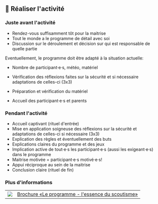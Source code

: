 🚀 Réaliser l'activité
----------------------

### Juste avant l'activité

*   Rendez-vous suffisamment tôt pour la maitrise
*   Tout le monde a le programme de détail avec soi
*   Discussion sur le déroulement et décision sur qui est responsable de quelle partie

Eventuellement, le programme doit être adapté à la situation actuelle:

*   Nombre de participant·e·s, météo, matériel
*   Vérification des réflexions faites sur la sécurité et si nécessaire adaptations de celles-ci (3x3)
*   Préparation et vérification du matériel

*   Accueil des participant·e·s et parents

### Pendant l'activité

*   Accueil captivant (rituel d'entrée)
*   Mise en application soigneuse des réflexions sur la sécurité et adaptations de celles-ci si nécessaire (3x3)
*   Explication des règles et éventuellement des buts
*   Explications claires du programme et des jeux
*   Implication active de tout·e·s les participant·e·s (aussi les exigeant·e·s) dans le programme
*   Maitrise motivée = participant·e·s motivé·e·s!
*   Appui réciproque au sein de la maitrise
*   Conclusion claire (rituel de fin)

### Plus d'informations
| | |
|---|---|
| [![](images/piktos/5_Programm.png)][1] | [Brochure «Le programme - l'essence du scoutisme»][1] |

[1]: https://issuu.com/pbs-msds-mss/docs/rz_05_programm_fr_201607_issuu
